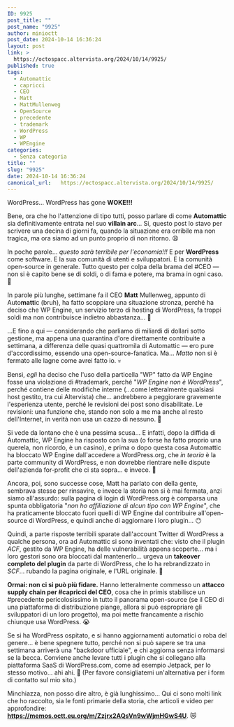 ```yaml
---
ID: 9925
post_title: ""
post_name: "9925"
author: minioctt
post_date: 2024-10-14 16:36:24
layout: post
link: >
  https://octospacc.altervista.org/2024/10/14/9925/
published: true
tags:
  - Automattic
  - capricci
  - CEO
  - Matt
  - MattMullenweg
  - OpenSource
  - precedente
  - trademark
  - WordPress
  - WP
  - WPEngine
categories:
  - Senza categoria
title: ""
slug: "9925"
date: 2024-10-14 16:36:24
canonical_url:   https://octospacc.altervista.org/2024/10/14/9925/
---
```

<!-- wp:paragraph {"align":"center","backgroundColor":"vivid-red","textColor":"white","fontSize":"large"} -->
<p class="has-text-align-center has-white-color has-vivid-red-background-color has-text-color has-background has-large-font-size">WordPress... WordPress has gone <strong>WOKE!!!</strong></p>
<!-- /wp:paragraph -->

<!-- wp:paragraph -->
<p markdown="1">Bene, ora che ho l'attenzione di tipo tutti, posso parlare di come <strong>Automattic</strong> sia definitivamente entrata nel suo <strong>villain arc</strong>... Si, questo post lo stavo per scrivere una decina di giorni fa, quando la situazione era orribile ma non tragica, ma ora siamo ad un punto proprio di non ritorno. 😩️</p>
<!-- /wp:paragraph -->

<!-- wp:paragraph -->
<p markdown="1">In poche parole... <em>questo sarà terribile per l'economia!!!</em> E per <strong>WordPress</strong> come software. E la sua comunità di utenti e sviluppatori. E la comunità open-source in generale. Tutto questo per colpa della brama del #CEO — non si è capito bene se di soldi, o di fama e potere, ma brama in ogni caso. 👹️</p>
<!-- /wp:paragraph -->

<!-- wp:paragraph -->
<p markdown="1">In parole più lunghe, settimane fa il CEO <strong>Matt</strong> Mullenweg, appunto di Auto<strong>matt</strong>ic (bruh), ha fatto scoppiare una situazione stronza, perché ha deciso che WP Engine, un servizio terzo di hosting di WordPress, fa troppi soldi ma non contribuisce indietro abbastanza... 🤨️</p>
<!-- /wp:paragraph -->

<!-- wp:paragraph -->
<p markdown="1">...E fino a qui — considerando che parliamo di miliardi di dollari sotto gestione, ma appena una quarantina d'ore direttamente contribuite a settimana, a differenza delle quasi quattromila di Automattic — ero pure d'accordissimo, essendo una open-source-fanatica. Ma... <em>Matto</em> non si è fermato alle lagne come avrei fatto io. 💀️</p>
<!-- /wp:paragraph -->

<!-- wp:paragraph -->
<p markdown="1">Bensì, <em>egli</em> ha deciso che l'uso della particella "WP" fatto da WP Engine fosse una violazione di #trademark, perché "<em>WP Engine non è WordPress</em>", perché contiene delle modifiche interne (...come letteralmente qualsiasi host gestito, tra cui Altervista) che... andrebbero a peggiorare gravemente l'esperienza utente, perché le revisioni dei post sono disabilitate. Le revisioni: una funzione che, stando non solo a me ma anche al resto dell'Internet, in verità non usa un cazzo di nessuno. 🤡️</p>
<!-- /wp:paragraph -->

<!-- wp:paragraph -->
<p markdown="1">Si vede da lontano che è una pessima scusa... E infatti, dopo la diffida di Automattic, WP Engine ha risposto con la sua (o forse ha fatto proprio una querela, non ricordo, è un casino), e prima o dopo questa cosa Automattic ha bloccato WP Engine dall'accedere a WordPress.org, che <em>in teoria</em> è la parte community di WordPress, e non dovrebbe rientrare nelle dispute dell'azienda for-profit che ci sta sopra... e invece. 🥶️</p>
<!-- /wp:paragraph -->

<!-- wp:paragraph -->
<p markdown="1">Ancora, poi, sono successe cose, Matt ha parlato con della gente, sembrava stesse per rinsavire, e invece la storia non si è mai fermata, anzi siamo all'assurdo: sulla pagina di login di WordPress.org è comparsa una spunta obbligatoria "<em>non ho affiliazione di alcun tipo con WP Engine</em>", che ha praticamente bloccato fuori quelli di WP Engine dal contribuire all'open-source di WordPress, e quindi anche di aggiornare i loro plugin... 😶️</p>
<!-- /wp:paragraph -->

<!-- wp:paragraph -->
<p markdown="1">Quindi, a parte risposte terribili sparate dall'account Twitter di WordPress a qualche persona, ora ad Automattic si sono inventati che: visto che il plugin <em>ACF</em>, gestito da WP Engine, ha delle vulnerabilità appena scoperte... ma i loro gestori sono ora bloccati dal mantenerlo... urgeva un <strong>takeover completo del plugin</strong> da parte di WordPress, che lo ha rebrandizzato in <em>SCF</em>... rubando la pagina originale, e l'URL originale. 🤯️</p>
<!-- /wp:paragraph -->

<!-- wp:paragraph -->
<p markdown="1"><strong>Ormai: non ci si può più fidare.</strong> Hanno letteralmente commesso un <strong>attacco supply chain per #capricci del CEO</strong>, cosa che in primis stabilisce un #precedente pericolosissimo in tutto il panorama open-source (se il CEO di una piattaforma di distribuzione piange, allora si può espropriare gli sviluppatori di un loro progetto), ma poi mette francamente a rischio chiunque usa WordPress. 😭️</p>
<!-- /wp:paragraph -->

<!-- wp:paragraph -->
<p markdown="1">Se si ha WordPress ospitato, e si hanno aggiornamenti automatici o roba del genere... è bene spegnere tutto, perché non si può sapere se tra una settimana arriverà una "backdoor ufficiale", e chi aggiorna senza informarsi se la becca. Conviene anche levare tutti i plugin che si collegano alla piattaforma SaaS di WordPress.com, come ad esempio Jetpack, per lo stesso motivo... ahi ahi. 🤢️ (Per favore consigliatemi un'alternativa per i form di contatto sul mio sito.)</p>
<!-- /wp:paragraph -->

<!-- wp:paragraph -->
<p markdown="1">Minchiazza, non posso dire altro, è già lunghissimo... Qui ci sono molti link che ho raccolto, sia le fonti primarie della storia, che articoli e video per approfondire: <a href="https://memos.octt.eu.org/m/Zzjrx2AQsVn9wWjmHGwS4U"><strong>https://memos.octt.eu.org/m/Zzjrx2AQsVn9wWjmHGwS4U</strong></a>. 😿️</p>
<!-- /wp:paragraph -->